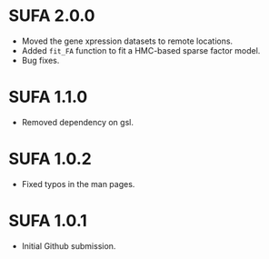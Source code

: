 # SUFA 2.0.0

* Moved the gene xpression datasets to remote locations. 
* Added `fit_FA` function to fit a HMC-based sparse factor model.
* Bug fixes.

# SUFA 1.1.0

* Removed dependency on gsl.

# SUFA 1.0.2

* Fixed typos in the man pages.

# SUFA 1.0.1

* Initial Github submission.
